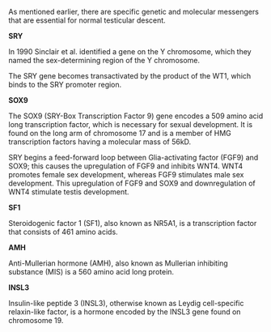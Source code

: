 As mentioned earlier, there are specific genetic and molecular messengers that are essential for normal testicular descent.

**SRY**

In 1990 Sinclair et al. identified a gene on the Y chromosome, which they named the sex-determining region of the Y chromosome.

The SRY gene becomes transactivated by the product of the WT1, which binds to the SRY promoter region.

**SOX9**

The SOX9 (SRY-Box Transcription Factor 9) gene encodes a 509 amino acid long transcription factor, which is necessary for sexual development. It is found on the long arm of chromosome 17 and is a member of HMG transcription factors having a molecular mass of 56kD.

SRY begins a feed-forward loop between Glia-activating factor (FGF9) and SOX9; this causes the upregulation of FGF9 and inhibits WNT4. WNT4 promotes female sex development, whereas FGF9 stimulates male sex development. This upregulation of FGF9 and SOX9 and downregulation of WNT4 stimulate testis development.

**SF1**

Steroidogenic factor 1 (SF1), also known as NR5A1, is a transcription factor that consists of 461 amino acids.

**AMH**

Anti-Mullerian hormone (AMH), also known as Mullerian inhibiting substance (MIS) is a 560 amino acid long protein.

**INSL3**

Insulin-like peptide 3 (INSL3), otherwise known as Leydig cell-specific relaxin-like factor, is a hormone encoded by the INSL3 gene found on chromosome 19.